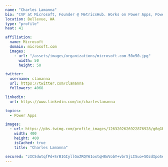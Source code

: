 ```yaml
---
name: "Charles Lamanna"
bio: "CVP at Microsoft, Founder @ MetricsHub. Works on Power Apps, Power Automate, Power Virtual Agent, Common Data Service and Dynamics 365."
location: Bellevue, WA
type: "profile"
heat: 41

affiliation:
  name: Microsoft
  domain: microsoft.com
  images:
    - url: "/assets/images/organizations/microsoft.com-50x50.jpg"
      width: 50
      height: 50

twitter:
  username: clamanna
  url: https://twitter.com/clamanna
  followers: 4068

linkedin:
  url: https://www.linkedin.com/in/charleslamanna

topics:
  - Power Apps

images:
  - url: https://pbs.twimg.com/profile_images/1263202626922876928/g6qGbHZ-_400x400.jpg
    width: 400
    height: 400
    isCached: true
    title: "Charles Lamanna"

secured: "zIC5dwtqfPd+SrB1GIyllGoZRQY61oxtqH8oVobY+vbrSjLISuo+SOzdIpoSelAkvRJrRG3sdeyrmqaZGu5BBCz98sdlZscS5qxbm5kVGENICQHy0fIKUOAlkEYcqkIapXq6LA2fzxPFYEUA3ltur0DXdDG8InPcges3pRjNQIw64oN9ORwatbJ5XMLjckn4oWdJ8t7gUYVKohsCaZ9u2uAHiLq6Bn1WuOkOMLHktLAz5+LUyMqeZkMeYj+WB4r8H7BxAQ/wbxTqXScn5Xpx0Xsx93n5JkWoEF8HKuK9QfxfNlAdGCyhGazKri8mt5LbkkshuIabNex39qgS17g+OP+ULoReSMsSHRA/LlyoQp/4bPIGrBFyD8PkQKgQ+Qq2JbvqafzwEtC48QasrSEcnC24cx6zIP9A9+/cL5bZq48=;z2pfkYwSE1Iru9F+hb8IcQ=="
---
```


